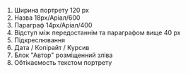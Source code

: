 1. Ширина портрету 120 рх
2. Назва 18рх/Аріал/600
3. Параграф 14рх/Аріал/400
4. Відступ між передостаннім та параграфом вище 40 рх
5. Підкреслювання 
6. Дата / Копірайт / Курсив
7. Блок "Автор" розміщенний зліва
8. Обтікаємость текстом портрету